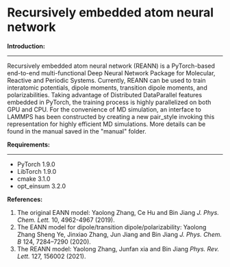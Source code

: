 Recursively embedded atom neural network 
=================================================
**Introduction:**
___________________________
  Recursively embedded atom neural network (REANN) is a PyTorch-based end-to-end multi-functional Deep Neural Network Package for Molecular, Reactive and Periodic Systems. Currently, REANN can be used to train interatomic potentials, dipole moments, transition dipole moments, and polarizabilities. Taking advantage of Distributed DataParallel features embedded in PyTorch, the training process is highly parallelized on both GPU and CPU. For the convenience of MD simulation, an interface to LAMMPS has been constructed by creating a new pair_style invoking this representation for highly efficient MD simulations. More details can be found in the manual saved in the "manual" folder.

**Requirements:**
___________________________________
* PyTorch 1.9.0
* LibTorch 1.9.0
* cmake 3.1.0
* opt_einsum 3.2.0

**References:**
1. The original EANN model: Yaolong Zhang, Ce Hu and Bin Jiang *J. Phys. Chem. Lett.* 10, 4962-4967 (2019).
2. The EANN model for dipole/transition dipole/polarizability: Yaolong Zhang  Sheng Ye, Jinxiao Zhang, Jun Jiang and Bin Jiang *J. Phys. Chem. B*  124, 7284–7290 (2020).
3. The REANN model: Yaolong Zhang, Junfan xia and Bin Jiang *Phys. Rev. Lett.* 127, 156002 (2021).

